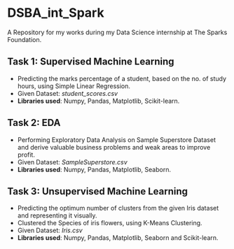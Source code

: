 # DSBA_int_Spark
A Repository for my works during my Data Science internship at The Sparks Foundation.

## Task 1: Supervised Machine Learning
<ul>
<li> Predicting the marks percentage of a student, based on the no. of study hours, using Simple Linear Regression. </li>
<li> Given Dataset: <i>student_scores.csv</i> </li>
<li> <b>Libraries used</b>: Numpy, Pandas, Matplotlib, Scikit-learn. </li>
</ul>

## Task 2: EDA
<ul>
<li> Performing Exploratory Data Analysis on Sample Superstore Dataset and derive valuable business problems and weak areas to improve profit. </li>
<li> Given Dataset: <i>SampleSuperstore.csv</i> </li>
<li> <b>Libraries used</b>: Numpy, Pandas, Matplotlib, Seaborn. </li>
</ul>

## Task 3: Unsupervised Machine Learning
<ul> 
<li> Predicting the optimum number of clusters from the given Iris dataset and representing it visually. </li>
<li> Clustered the Species of iris flowers, using K-Means Clustering. </li>
<li> Given Dataset: <i>Iris.csv</i> </li>
<li> <b>Libraries used</b>: Numpy, Pandas, Matplotlib, Seaborn and Scikit-learn.  
</ul>